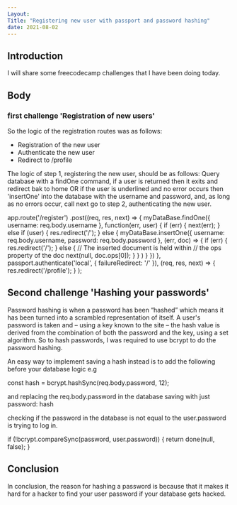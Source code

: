 ```yaml
---
Layout:
Title: "Registering new user with passport and password hashing"
date: 2021-08-02
---
```


## Introduction

I will share some freecodecamp challenges that I have been doing today.

## Body

### first challenge 'Registration of new users'

So the logic of the registration routes was as follows:

- Registration of the new user
- Authenticate the new user
- Redirect to /profile

The logic of step 1, registering the new user, should be as follows: Query database with a findOne command, if a user is returned then it exits and redirect bak to home OR if the user is underlined and no error occurs then 'insertOne' into the database with the username and password, and, as long as no errors occur, call next go to step 2, authenticating the new user.

app.route('/register')
.post((req, res, next) => {
myDataBase.findOne({ username: req.body.username }, function(err, user) {
if (err) {
next(err);
} else if (user) {
res.redirect('/');
} else {
myDataBase.insertOne({
username: req.body.username,
password: req.body.password
},
(err, doc) => {
if (err) {
res.redirect('/');
} else {
// The inserted document is held within
// the ops property of the doc
next(null, doc.ops[0]);
}
}
)
}
})
},
passport.authenticate('local', { failureRedirect: '/' }),
(req, res, next) => {
res.redirect('/profile');
}
);

## Second challenge 'Hashing your passwords'

Password hashing is when a password has been “hashed” which means it has been turned into a scrambled representation of itself. A user's password is taken and – using a key known to the site – the hash value is derived from the combination of both the password and the key, using a set algorithm. So to hash passwords, I was required to use bcrypt to do the password hashing.

An easy way to implement saving a hash instead is to add the following before your database logic e.g

const hash = bcrypt.hashSync(req.body.password, 12);

and replacing the req.body.password in the database saving with just password: hash

checking if the password in the database is not equal to the user.password is trying to log in.

if (!bcrypt.compareSync(password, user.password)) {
return done(null, false);
}

## Conclusion

In conclusion, the reason for hashing a password is because that it makes it hard for a hacker to find your user password if your database gets hacked.
